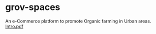 # grov-spaces
An e-Commerce platform to promote Organic farming in Urban areas.
[Intro.pdf](./pitch-deck.pdf)
